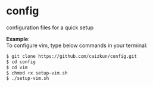 # config
configuration files for a quick setup


**Example**:  
To configure vim, type below commands in your terminal:
```bash
$ git clone https://github.com/caizkun/config.git
$ cd config
$ cd vim
$ chmod +x setup-vim.sh
$ ./setup-vim.sh
```

